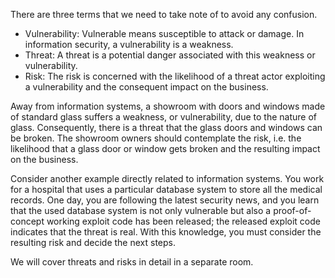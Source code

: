 There are three terms that we need to take note of to avoid any confusion.

* Vulnerability: Vulnerable means susceptible to attack or damage. In information security, a vulnerability is a weakness.
* Threat: A threat is a potential danger associated with this weakness or vulnerability.
* Risk: The risk is concerned with the likelihood of a threat actor exploiting a vulnerability and the consequent impact on the business.

Away from information systems, a showroom with doors and windows made of standard glass suffers a weakness, or vulnerability, due to the nature of glass. Consequently, there is a threat that the glass doors and windows can be broken. The showroom owners should contemplate the risk, i.e. the likelihood that a glass door or window gets broken and the resulting impact on the business.

Consider another example directly related to information systems. You work for a hospital that uses a particular database system to store all the medical records. One day, you are following the latest security news, and you learn that the used database system is not only vulnerable but also a proof-of-concept working exploit code has been released; the released exploit code indicates that the threat is real. With this knowledge, you must consider the resulting risk and decide the next steps.

We will cover threats and risks in detail in a separate room.

